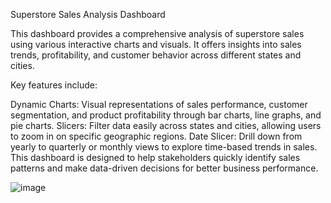 Superstore Sales Analysis Dashboard

This dashboard provides a comprehensive analysis of superstore sales using various interactive charts and visuals. It offers insights into sales trends, profitability, and customer behavior across different states and cities.

Key features include:

Dynamic Charts: Visual representations of sales performance, customer segmentation, and product profitability through bar charts, line graphs, and pie charts.
Slicers: Filter data easily across states and cities, allowing users to zoom in on specific geographic regions.
Date Slicer: Drill down from yearly to quarterly or monthly views to explore time-based trends in sales.
This dashboard is designed to help stakeholders quickly identify sales patterns and make data-driven decisions for better business performance.


![image](https://github.com/user-attachments/assets/cbbdffc8-a942-4533-9f26-151b31e3f5fd)
